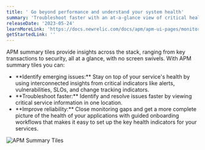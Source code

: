 ```yaml
---
title: ' Go beyond performance and understand your system health'
summary: 'Troubleshoot faster with an at-a-glance view of critical health indicators for your service'
releaseDate: '2023-05-24'
learnMoreLink: 'https://docs.newrelic.com/docs/apm/apm-ui-pages/monitoring/apm-summary-page-view-transaction-apdex-usage-data/'
getStartedLink: ''
---
```


APM summary tiles provide insights across the stack, ranging from key transactions to security, all at a glance, with no screen swivels. With APM summary tiles you can:
<ul>
<li>**Identify emerging issues:** Stay on top of your service's health by using interconnected insights from critical indicators like alerts, vulnerabilities, SLOs, and change tracking indicators.</li>
<li>**Troubleshoot faster:** Identify and resolve issues faster by viewing critical service information in one location.</li>
<li>**Improve reliability:** Close monitoring gaps and get a more complete picture of the health of your applications with guided onboarding workflows that makes it easy to set up the key health indicators for your services.</li>
 </ul>


![APM Summary Tiles](./images/agent_framework.png "A screenshot that shows the health indicators")

